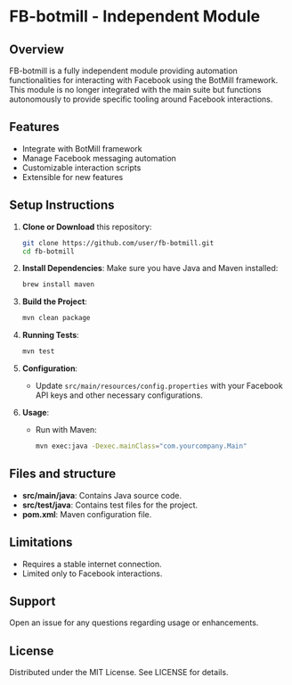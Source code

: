 # FB-botmill - Independent Module

## Overview
FB-botmill is a fully independent module providing automation functionalities for interacting with Facebook using the BotMill framework. This module is no longer integrated with the main suite but functions autonomously to provide specific tooling around Facebook interactions.

## Features
- Integrate with BotMill framework
- Manage Facebook messaging automation
- Customizable interaction scripts
- Extensible for new features

## Setup Instructions

1. **Clone or Download** this repository:
   ```bash
   git clone https://github.com/user/fb-botmill.git
   cd fb-botmill
   ```

2. **Install Dependencies**:
   Make sure you have Java and Maven installed:
   ```bash
   brew install maven
   ```

3. **Build the Project**:
   ```bash
   mvn clean package
   ```

4. **Running Tests**:
   ```bash
   mvn test
   ```

5. **Configuration**:
   - Update `src/main/resources/config.properties` with your Facebook API keys and other necessary configurations.

6. **Usage**:
   - Run with Maven:
     ```bash
     mvn exec:java -Dexec.mainClass="com.yourcompany.Main"
     ```

## Files and structure
- **src/main/java**: Contains Java source code.
- **src/test/java**: Contains test files for the project.
- **pom.xml**: Maven configuration file.

## Limitations
- Requires a stable internet connection.
- Limited only to Facebook interactions.

## Support
Open an issue for any questions regarding usage or enhancements.

## License
Distributed under the MIT License. See LICENSE for details.
